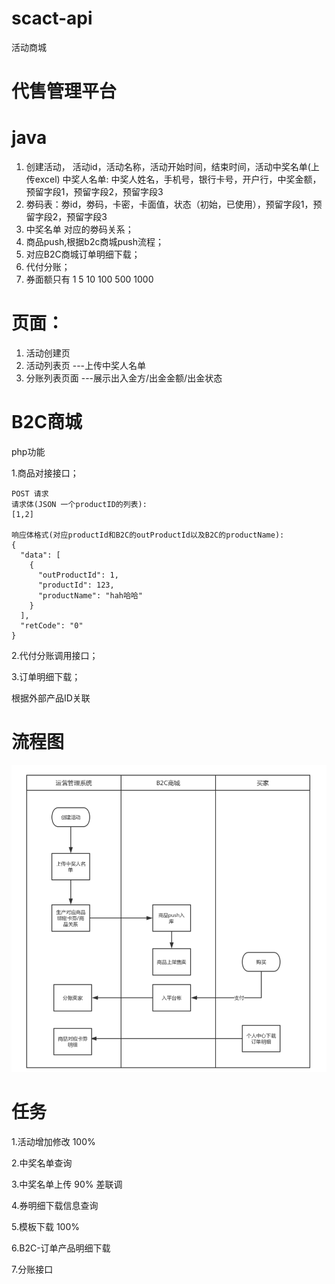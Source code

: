 # scact-api

活动商城

# 代售管理平台

# java

1. 创建活动， 活动id，活动名称，活动开始时间，结束时间，活动中奖名单(上传excel)
   中奖人名单: 中奖人姓名，手机号，银行卡号，开户行，中奖金额，预留字段1，预留字段2，预留字段3
2. 劵码表：劵id，劵码，卡密，卡面值，状态（初始，已使用），预留字段1，预留字段2，预留字段3
3. 中奖名单 对应的劵码关系；
4. 商品push,根据b2c商城push流程；
5. 对应B2C商城订单明细下载；
6. 代付分账；
7. 券面额只有 1 5 10 100 500 1000

# 页面：

1. 活动创建页
2. 活动列表页 ---上传中奖人名单
3. 分账列表页面 ---展示出入金方/出金金额/出金状态

# B2C商城

php功能

1.商品对接接口；


```
POST 请求 
请求体(JSON 一个productID的列表):
[1,2]

响应体格式(对应productId和B2C的outProductId以及B2C的productName):
{
  "data": [
    {
      "outProductId": 1,
      "productId": 123,
      "productName": "hah哈哈"
    }
  ],
  "retCode": "0"
}

```

2.代付分账调用接口；

3.订单明细下载；


根据外部产品ID关联
# 流程图
![流程](https://github.com/DayuZhu/scact-api/blob/master/document/%E6%B5%81%E7%A8%8B%E5%9B%BE.png)

# 任务
1.活动增加修改 100%

2.中奖名单查询

3.中奖名单上传 90% 差联调

4.券明细下载信息查询 

5.模板下载 100%

6.B2C-订单产品明细下载

7.分账接口
